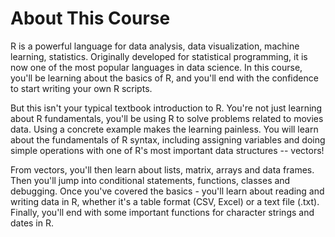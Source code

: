 # About This Course
R is a powerful language for data analysis, data visualization, machine learning, statistics. Originally developed for statistical programming, it is now one of the most popular languages in data science. In this course, you'll be learning about the basics of R, and you'll end with the confidence to start writing your own R scripts.

But this isn't your typical textbook introduction to R. You're not just learning about R fundamentals, you'll be using R to solve problems related to movies data. Using a concrete example makes the learning painless. You will learn about the fundamentals of R syntax, including assigning variables and doing simple operations with one of R's most important data structures -- vectors!

From vectors, you'll then learn about lists, matrix, arrays and data frames. Then you'll jump into conditional statements, functions, classes and debugging. Once you've covered the basics - you'll learn about reading and writing data in R, whether it's a table format (CSV, Excel) or a text file (.txt). Finally, you'll end with some important functions for character strings and dates in R.
